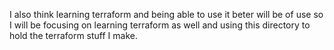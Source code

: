 I also think learning terraform and being able to use it beter will be of use so I will be focusing on learning terraform as well and using this directory to hold the terraform stuff I make. 
